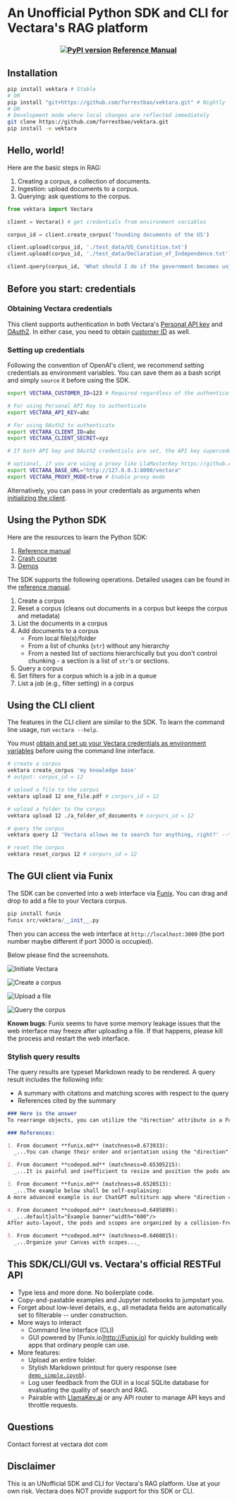 # An Unofficial Python SDK and CLI for Vectara's RAG platform

<div align="center">
<h3>

[![PyPI version](https://badge.fury.io/py/vektara.svg)](https://badge.fury.io/py/vektara)
[Reference Manual](https://vektara.readthedocs.io/en/latest/)

</h3>
</div>

## Installation

```bash
pip install vektara # Stable
# OR
pip install "git+https://github.com/forrestbao/vektara.git" # Nightly
# OR
# Development mode where local changes are reflected immediately
git clone https://github.com/forrestbao/vektara.git
pip install -e vektara
```

## Hello, world!

Here are the basic steps in RAG:
1. Creating a corpus, a collection of documents.
2. Ingestion: upload documents to a corpus.
3. Querying: ask questions to the corpus.

```python
from vektara import Vectara

client = Vectara() # get credentials from environment variables

corpus_id = client.create_corpus('founding documents of the US')

client.upload(corpus_id, './test_data/US_Constition.txt')
client.upload(corpus_id, './test_data/Declaration_of_Independence.txt')

client.query(corpus_id, 'What should I do if the government becomes unjust?')
```

## Before you start: credentials

### Obtaining Vectara credentials

This client supports authentication in both Vectara's [Personal API key](https://docs.vectara.com/docs/console-ui/personal-api-key) and [OAuth2](https://docs.vectara.com/docs/console-ui/app-clients). In either case, you need to obtain [customer ID](https://docs.vectara.com/docs/console-ui/vectara-console-overview#view-the-customer-id) as well.

### Setting up credentials

Following the convention of OpenAI's client, we recommend setting credentials as environment variables. You can save them as a bash script and simply `source` it before using the SDK.

```bash
export VECTARA_CUSTOMER_ID=123 # Required regardless of the authentication method

# For using Personal API Key to authenticate
export VECTARA_API_KEY=abc

# For using OAuth2 to authenticate
export VECTARA_CLIENT_ID=abc
export VECTARA_CLIENT_SECRET=xyz

# If both API key and OAuth2 credentials are set, the API key supercedes OAuth2.

# optional, if you are using a proxy like LlaMasterKey https://github.com/TexteaInc/LlaMasterKey/
export VECTARA_BASE_URL="http://127.0.0.1:8000/vectara"
export VECTARA_PROXY_MODE=true # Enable proxy mode
```

Alternatively, you can pass in your credentials as arguments when [initializing the client](https://vectara-python-cli.readthedocs.io/en/latest/#vectara.vectara.__init__).

## Using the Python SDK

Here are the resources to learn the Python SDK:
1. [Reference manual](https://vektara.readthedocs.io/en/latest/)
2. [Crash course](https://vektara.readthedocs.io/en/latest/crash_course.html)
3. [Demos](./demos)

The SDK supports the following operations. Detailed usages can be found in the [reference manual](https://vektara.readthedocs.io/en/latest/).
1. Create a corpus
2. Reset a corpus (cleans out documents in a corpus but keeps the corpus and metadata)
3. List the documents in a corpus
4. Add documents to a corpus
   * From local file(s)/folder
   * From a list of chunks (`str`) without any hierarchy
   * From a nested list of sections hierarchically but you don't control chunking - a section is a list of `str`'s or sections.
5. Query a corpus
6. Set filters for a corpus which is a job in a queue
7. List a job (e.g., filter setting) in a corpus

## Using the CLI client

The features in the CLI client are similar to the SDK.
To learn the command line usage, run `vectara --help`.

You must [obtain and set up your Vectara credentials as environment variables](#before-you-start-credentials) before using the command line interface.

```bash
# create a corpus
vektara create_corpus 'my knowledge base'
# output: corpus_id = 12

# upload a file to the corpus
vektara upload 12 one_file.pdf # corpurs_id = 12

# upload a folder to the corpus
vektara upload 12 ./a_folder_of_documents # corpurs_id = 12

# query the corpus
vektara query 12 'Vectara allows me to search for anything, right?' --top_k=5  # corpurs_id = 12

# reset the corpus
vektara reset_corpus 12 # corpurs_id = 12
```

## The GUI client via Funix

The SDK can be converted into a web interface via [Funix](http://funix.io). You can drag and drop to add a file to your Vectara corpus.

```python
pip install funix
funix src/vektara/__init__.py
```

Then you can access the web interface at `http://localhost:3000` (the port number maybe different if port 3000 is occupied).

Below please find the screenshots.

![Initiate Vectara](./screenshots/initiate.png)

![Create a corpus](./screenshots/create_corpus.png)

![Upload a file](./screenshots/upload.gif)

![Query the corpus](./screenshots/query.png)

**Known bugs**: Funix seems to have some memory leakage issues that the web interface may freeze after uploading a file. If that happens, please kill the process and restart the web interface.

### Stylish query results

The query results are typeset Markdown ready to be rendered. A query result includes the following info:

* A summary with citations and matching scores with respect to the query
* References cited by the summary

```markdown
### Here is the answer
To rearrange objects, you can utilize the "direction" attribute in a Funix decorator [1]. Manually resizing and positioning objects can be a tedious and inefficient process [2]. Another approach is to use a collision-free algorithm for auto-layout, where scopes will be resized to fit the objects inside [4]. An example of arranging objects in a column-reverse direction can be seen in the ChatGPT multiturn app [3]. Additionally, organizing your canvas with scopes can help in rearranging objects effectively [5]. Remember to experiment with these methods to find the best arrangement for your specific needs.

### References:

1. From document **funix.md** (matchness=0.673933):
  _...You can change their order and orientation using the "direction" attribute in a Funix decorator...._

2. From document **codepod.md** (matchness=0.65305215):
  _...It is painful and inefficient to resize and position the pods and scopes manually...._

3. From document **funix.md** (matchness=0.6520513):
  _...The example below shall be self-explaining:
A more advanced example is our ChatGPT multiturn app where "direction = "column-reverse"" so the message you type stays at the bottom...._

4. From document **codepod.md** (matchness=0.6495899):
  _...default}alt="Example banner"width="600"/>
After auto-layout, the pods and scopes are organized by a collision-free algorithm, and the scopes will be resized to fit the pods inside...._

5. From document **codepod.md** (matchness=0.6460015):
  _...Organize your Canvas with scopes..._
```

## This SDK/CLI/GUI vs. Vectara's official RESTFul API
* Type less and more done. No boilerplate code.
* Copy-and-pastable examples and Jupyter notebooks to jumpstart you.
* Forget about low-level details, e.g., all metadata fields are automatically set to filterable -- under construction.
* More ways to interact
  * Command line interface (CLI)
  * GUI powered by [Funix.io]http://Funix.io) for quickly building web apps that ordinary people can use.
* More features:
  * Upload an entire folder.
  * Stylish Markdown printout for query response (see [`demo_simple.ipynb`](./demo_simple.ipynb)).
  * Log user feedback from the GUI in a local SQLite database for evaluating the quality of search and RAG.
  * Pairable with [LlamaKey.ai](http://llamakey.ai) or any API router to manage API keys and throttle requests.

## Questions

Contact forrest at vectara dot com

## Disclaimer

This is an UNofficial SDK and CLI for Vectara's RAG platform.
Use at your own risk.
Vectara does NOT provide support for this SDK or CLI.
